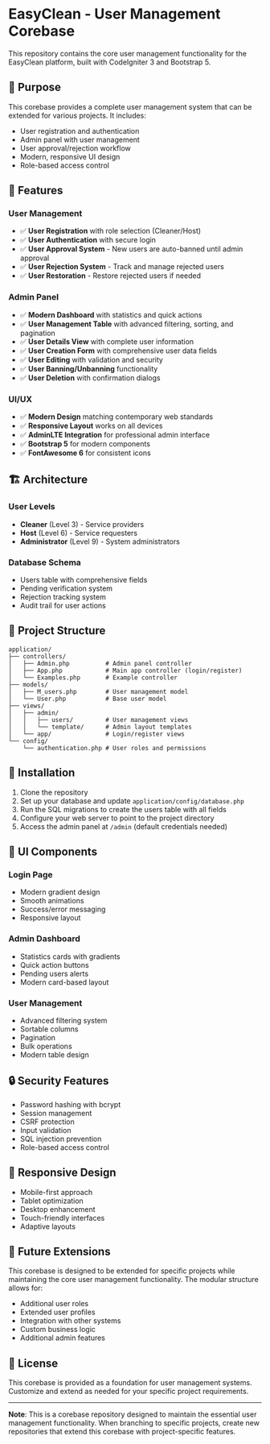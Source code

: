 # EasyClean - User Management Corebase

This repository contains the core user management functionality for the EasyClean platform, built with CodeIgniter 3 and Bootstrap 5.

## 🎯 Purpose

This corebase provides a complete user management system that can be extended for various projects. It includes:

- User registration and authentication
- Admin panel with user management
- User approval/rejection workflow
- Modern, responsive UI design
- Role-based access control

## 🚀 Features

### User Management
- ✅ **User Registration** with role selection (Cleaner/Host)
- ✅ **User Authentication** with secure login
- ✅ **User Approval System** - New users are auto-banned until admin approval
- ✅ **User Rejection System** - Track and manage rejected users
- ✅ **User Restoration** - Restore rejected users if needed

### Admin Panel
- ✅ **Modern Dashboard** with statistics and quick actions
- ✅ **User Management Table** with advanced filtering, sorting, and pagination
- ✅ **User Details View** with complete user information
- ✅ **User Creation Form** with comprehensive user data fields
- ✅ **User Editing** with validation and security
- ✅ **User Banning/Unbanning** functionality
- ✅ **User Deletion** with confirmation dialogs

### UI/UX
- ✅ **Modern Design** matching contemporary web standards
- ✅ **Responsive Layout** works on all devices
- ✅ **AdminLTE Integration** for professional admin interface
- ✅ **Bootstrap 5** for modern components
- ✅ **FontAwesome 6** for consistent icons

## 🏗️ Architecture

### User Levels
- **Cleaner** (Level 3) - Service providers
- **Host** (Level 6) - Service requesters  
- **Administrator** (Level 9) - System administrators

### Database Schema
- Users table with comprehensive fields
- Pending verification system
- Rejection tracking system
- Audit trail for user actions

## 📁 Project Structure

```
application/
├── controllers/
│   ├── Admin.php          # Admin panel controller
│   ├── App.php            # Main app controller (login/register)
│   └── Examples.php       # Example controller
├── models/
│   ├── M_users.php        # User management model
│   └── User.php           # Base user model
├── views/
│   ├── admin/
│   │   ├── users/         # User management views
│   │   └── template/      # Admin layout templates
│   └── app/               # Login/register views
└── config/
    └── authentication.php # User roles and permissions
```

## 🔧 Installation

1. Clone the repository
2. Set up your database and update `application/config/database.php`
3. Run the SQL migrations to create the users table with all fields
4. Configure your web server to point to the project directory
5. Access the admin panel at `/admin` (default credentials needed)

## 🎨 UI Components

### Login Page
- Modern gradient design
- Smooth animations
- Success/error messaging
- Responsive layout

### Admin Dashboard
- Statistics cards with gradients
- Quick action buttons
- Pending users alerts
- Modern card-based layout

### User Management
- Advanced filtering system
- Sortable columns
- Pagination
- Bulk operations
- Modern table design

## 🔒 Security Features

- Password hashing with bcrypt
- Session management
- CSRF protection
- Input validation
- SQL injection prevention
- Role-based access control

## 📱 Responsive Design

- Mobile-first approach
- Tablet optimization
- Desktop enhancement
- Touch-friendly interfaces
- Adaptive layouts

## 🚀 Future Extensions

This corebase is designed to be extended for specific projects while maintaining the core user management functionality. The modular structure allows for:

- Additional user roles
- Extended user profiles
- Integration with other systems
- Custom business logic
- Additional admin features

## 📝 License

This corebase is provided as a foundation for user management systems. Customize and extend as needed for your specific project requirements.

---

**Note**: This is a corebase repository designed to maintain the essential user management functionality. When branching to specific projects, create new repositories that extend this corebase with project-specific features.
